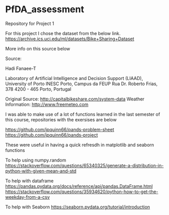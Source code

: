 # PfDA_assessment
Repository for Project 1

For this project I chose the dataset from the below link.
https://archive.ics.uci.edu/ml/datasets/Bike+Sharing+Dataset

More info on this source below

Source:

Hadi Fanaee-T

Laboratory of Artificial Intelligence and Decision Support (LIAAD), University of Porto
INESC Porto, Campus da FEUP
Rua Dr. Roberto Frias, 378
4200 - 465 Porto, Portugal

Original Source: http://capitalbikeshare.com/system-data
Weather Information: http://www.freemeteo.com


I was able to make use of a lot of functions learned in the last semester of this course, repositories with the exersises are below

https://github.com/jpquinn66/pands-problem-sheet
https://github.com/jpquinn66/pands-project

These were useful in having a quick refresdh in matplotlib and seaborn functions

To help using numpy.random
https://stackoverflow.com/questions/65340325/generate-a-distribution-in-python-with-given-mean-and-std

To help with dataframe
https://pandas.pydata.org/docs/reference/api/pandas.DataFrame.html
https://stackoverflow.com/questions/35934620/python-how-to-get-the-weekday-from-a-csv

To help with Seaborn
https://seaborn.pydata.org/tutorial/introduction




